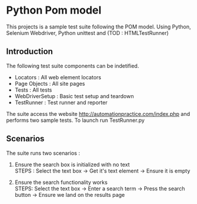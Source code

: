 # Python Pom model
This projects is a sample test suite following the POM model. Using Python, Selenium Webdriver, Python unittest and (TOD : HTMLTestRunner)
 
## Introduction
The following test suite components can be indetified.
- Locators : All web element locators
- Page Objects : All site pages
- Tests : All tests
- WebDriverSetup : Basic test setup and teardown
- TestRunner : Test runner and reporter

The suite access the website http://automationpractice.com/index.php and performs two sample tests.
To launch run TestRunner.py

## Scenarios
The suite runs two scenarios :

1) Ensure the search box is initialized with no text  
STEPS : Select the text box -> Get it's text element -> Ensure it is empty

2) Ensure the search functionality works  
STEPS: Select the text box -> Enter a search term -> Press the search button -> Ensure we land on the results page






